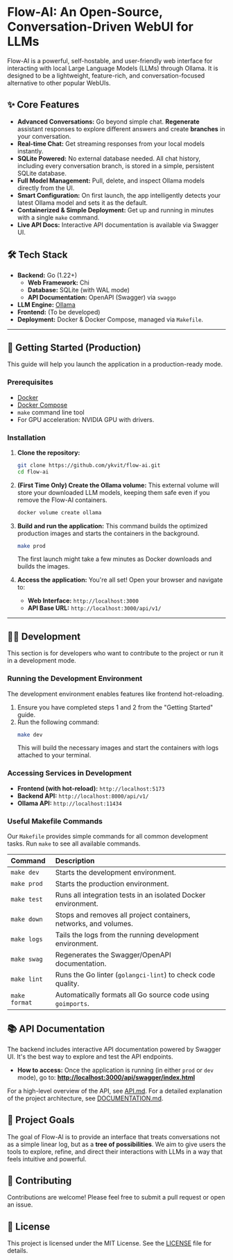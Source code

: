 # Flow-AI: An Open-Source, Conversation-Driven WebUI for LLMs

Flow-AI is a powerful, self-hostable, and user-friendly web interface for interacting with local Large Language Models (LLMs) through Ollama. It is designed to be a lightweight, feature-rich, and conversation-focused alternative to other popular WebUIs.

## ✨ Core Features

- **Advanced Conversations:** Go beyond simple chat. **Regenerate** assistant responses to explore different answers and create **branches** in your conversation.
- **Real-time Chat:** Get streaming responses from your local models instantly.
- **SQLite Powered:** No external database needed. All chat history, including every conversation branch, is stored in a simple, persistent SQLite database.
- **Full Model Management:** Pull, delete, and inspect Ollama models directly from the UI.
- **Smart Configuration:** On first launch, the app intelligently detects your latest Ollama model and sets it as the default.
- **Containerized & Simple Deployment:** Get up and running in minutes with a single `make` command.
- **Live API Docs:** Interactive API documentation is available via Swagger UI.

## 🛠️ Tech Stack

- **Backend:** Go (1.22+)
  - **Web Framework:** Chi
  - **Database:** SQLite (with WAL mode)
  - **API Documentation:** OpenAPI (Swagger) via `swaggo`
- **LLM Engine:** [Ollama](https://ollama.com/)
- **Frontend:** (To be developed)
- **Deployment:** Docker & Docker Compose, managed via `Makefile`.

---

## 🚀 Getting Started (Production)

This guide will help you launch the application in a production-ready mode.

### Prerequisites

- [Docker](https://www.docker.com/get-started)
- [Docker Compose](https://docs.docker.com/compose/install/)
- `make` command line tool
- For GPU acceleration: NVIDIA GPU with drivers.

### Installation

1.  **Clone the repository:**
    ```sh
    git clone https://github.com/ykvit/flow-ai.git
    cd flow-ai
    ```

2.  **(First Time Only) Create the Ollama volume:**
    This external volume will store your downloaded LLM models, keeping them safe even if you remove the Flow-AI containers.
    ```sh
    docker volume create ollama
    ```

3.  **Build and run the application:**
    This command builds the optimized production images and starts the containers in the background.
    ```sh
    make prod
    ```
    The first launch might take a few minutes as Docker downloads and builds the images.

4.  **Access the application:**
    You're all set! Open your browser and navigate to:
    - **Web Interface:** `http://localhost:3000`
    - **API Base URL:** `http://localhost:3000/api/v1/`

---

## 🧑‍💻 Development

This section is for developers who want to contribute to the project or run it in a development mode.

### Running the Development Environment

The development environment enables features like frontend hot-reloading.

1.  Ensure you have completed steps 1 and 2 from the "Getting Started" guide.
2.  Run the following command:
    ```sh
    make dev
    ```
    This will build the necessary images and start the containers with logs attached to your terminal.

### Accessing Services in Development

- **Frontend (with hot-reload):** `http://localhost:5173`
- **Backend API:** `http://localhost:8000/api/v1/`
- **Ollama API:** `http://localhost:11434`

### Useful Makefile Commands

Our `Makefile` provides simple commands for all common development tasks. Run `make` to see all available commands.

| Command | Description |
| :--- | :--- |
| `make dev` | Starts the development environment. |
| `make prod` | Starts the production environment. |
| `make test` | Runs all integration tests in an isolated Docker environment. |
| `make down` | Stops and removes all project containers, networks, and volumes. |
| `make logs` | Tails the logs from the running development environment. |
| `make swag` | Regenerates the Swagger/OpenAPI documentation. |
| `make lint` | Runs the Go linter (`golangci-lint`) to check code quality. |
| `make format` | Automatically formats all Go source code using `goimports`. |

## 📚 API Documentation

The backend includes interactive API documentation powered by Swagger UI. It's the best way to explore and test the API endpoints.

- **How to access:** Once the application is running (in either `prod` or `dev` mode), go to:
  **[http://localhost:3000/api/swagger/index.html](http://localhost:3000/api/swagger/index.html)**

For a high-level overview of the API, see [API.md](./API.md). For a detailed explanation of the project architecture, see [DOCUMENTATION.md](./DOCUMENTATION.md).

## 🎯 Project Goals

The goal of Flow-AI is to provide an interface that treats conversations not as a simple linear log, but as a **tree of possibilities**. We aim to give users the tools to explore, refine, and direct their interactions with LLMs in a way that feels intuitive and powerful.

## 🤝 Contributing

Contributions are welcome! Please feel free to submit a pull request or open an issue.

## 📄 License

This project is licensed under the MIT License. See the [LICENSE](./LICENSE) file for details.